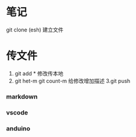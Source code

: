 #  笔记

git clone (esh) 建立文件

# 传文件
1. git add * 修改传本地
2. git het-m 
   git count-m 给修改增加描述
3.git push

### markdown

### vscode

### anduino
